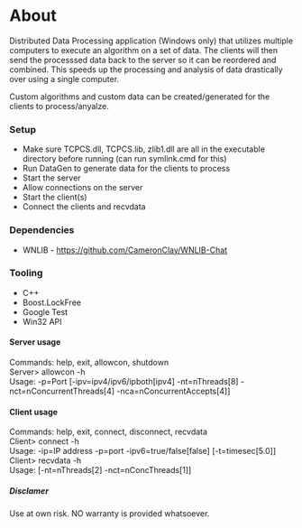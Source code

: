 # About
Distributed Data Processing application (Windows only) that utilizes multiple computers to execute an algorithm on a set of data. The clients will then send the processsed data back to the server so it can be reordered and combined. This speeds up the processing and analysis of data drastically over using a single computer.  

Custom algorithms and custom data can be created/generated for the clients to process/anyalze.

### Setup
* Make sure TCPCS.dll, TCPCS.lib, zlib1.dll are all in the executable directory before running (can run symlink.cmd for this)
* Run DataGen to generate data for the clients to process
* Start the server
* Allow connections on the server
* Start the client(s)
* Connect the clients and recvdata

### Dependencies
- WNLIB - https://github.com/CameronClay/WNLIB-Chat

### Tooling
- C++
- Boost.LockFree
- Google Test
- Win32 API

#### Server usage
Commands: help, exit, allowcon, shutdown  
Server> allowcon -h  
Usage: -p=Port [-ipv=ipv4/ipv6/ipboth[ipv4] -nt=nThreads[8] -nct=nConcurrentThreads[4] -nca=nConcurrentAccepts[4]]  

#### Client usage
Commands: help, exit, connect, disconnect, recvdata  
Client> connect -h  
Usage: -ip=IP address -p=port -ipv6=true/false[false] [-t=timesec[5.0]]  
Client> recvdata -h  
Usage: [-nt=nThreads[2] -nct=nConcThreads[1]]  

##### Disclamer
Use at own risk. NO warranty is provided whatsoever.
